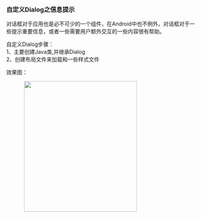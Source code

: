 ### 自定义Dialog之信息提示
  <div class="blog-body" id="blogBody">
                                    <val data-name="blog_content_type" data-value="richtext"></val>
                    <div class='BlogContent'>
                        <p>对话框对于应用也是必不可少的一个组件，在Android中也不例外，对话框对于一些提示重要信息，或者一些需要用户额外交互的一些内容很有帮助。</p> 
<p>自定义Dialog步骤：&nbsp;<br> 1、主要创建Java类,并继承Dialog&nbsp;<br> 2、创建布局文件来加载和一些样式文件</p> 
<p>效果图：&nbsp;</p> 
<p>&nbsp; &nbsp; &nbsp; &nbsp; &nbsp; &nbsp;&nbsp;<img alt="" height="345" src="https://static.oschina.net/uploads/space/2016/1209/143344_NU0j_2945455.png" width="299"></p> 
